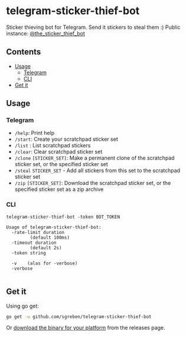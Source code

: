 # telegram-sticker-thief-bot

Sticker thieving bot for Telegram. Send it stickers to steal them :) Public instance: [@the_sticker_thief_bot](https://t.me/the_sticker_thief_bot)

## Contents

- [Usage](#usage)
  - [Telegram](#telegram)
  - [CLI](#cli)
- [Get it](#get-it)

## Usage

### Telegram

- `/help`: Print help
- `/start`: Create your scratchpad sticker set
- `/list` : List scratchpad stickers
- `/clear`: Clear scratchpad sticker set
- `/clone` `[STICKER_SET]`: Make a permanent clone of the scratchpad sticker set, or the specified sticker set
- `/steal` `STICKER_SET` - Add all stickers from this set to the scratchpad sticker set
- `/zip` `[STICKER_SET]`: Download the scratchpad sticker set, or the specified sticker set as a zip archive

### CLI

```text
telegram-sticker-thief-bot -token BOT_TOKEN

Usage of telegram-sticker-thief-bot:
  -rate-limit duration
    	 (default 100ms)
  -timeout duration
    	 (default 2s)
  -token string
    	
  -v	(alas for -verbose)
  -verbose
    	
```

## Get it

Using go get:

```bash
go get -u github.com/sgreben/telegram-sticker-thief-bot
```

Or [download the binary for your platform](https://github.com/sgreben/telegram-sticker-thief-bot/releases/latest) from the releases page.
